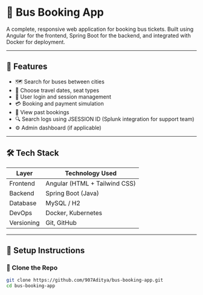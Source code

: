 # 🚌 Bus Booking App

A complete, responsive web application for booking bus tickets. Built using Angular for the frontend, Spring Boot for the backend, and integrated with Docker for deployment.

---

## 🚀 Features

- 🗺️ Search for buses between cities
- 📅 Choose travel dates, seat types
- 👤 User login and session management
- 💳 Booking and payment simulation
- 📜 View past bookings
- 🔍 Search logs using JSESSION ID (Splunk integration for support team)
- ⚙️ Admin dashboard (if applicable)

---

## 🛠️ Tech Stack

| Layer      | Technology Used         |
|------------|--------------------------|
| Frontend   | Angular (HTML + Tailwind CSS) |
| Backend    | Spring Boot (Java)        |
| Database   | MySQL / H2                |
| DevOps     | Docker, Kubernetes        |
| Versioning | Git, GitHub               |

---

## 🧪 Setup Instructions

### 🔧 Clone the Repo

```bash
git clone https://github.com/907Aditya/bus-booking-app.git
cd bus-booking-app
